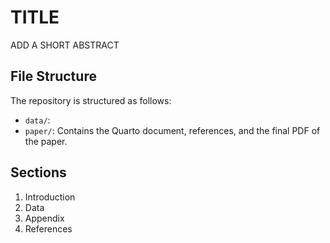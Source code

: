 # TITLE

ADD A SHORT ABSTRACT

## File Structure
The repository is structured as follows:
- `data/`: 
- `paper/`: Contains the Quarto document, references, and the final PDF of the paper.

## Sections
1. Introduction
2. Data
5. Appendix
6. References
